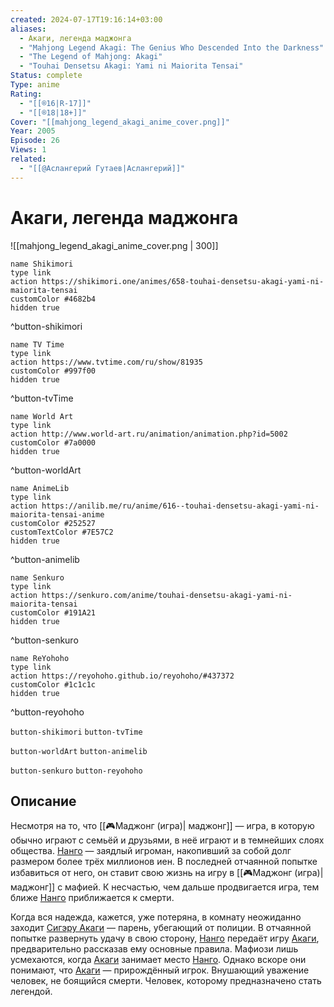 ```yaml
---
created: 2024-07-17T19:16:14+03:00
aliases:
  - Акаги, легенда маджонга
  - "Mahjong Legend Akagi: The Genius Who Descended Into the Darkness"
  - "The Legend of Mahjong: Akagi"
  - "Touhai Densetsu Akagi: Yami ni Maiorita Tensai"
Status: complete
Type: anime
Rating:
  - "[[®️16|R-17]]"
  - "[[®️18|18+]]"
Cover: "[[mahjong_legend_akagi_anime_cover.png]]"
Year: 2005
Episode: 26
Views: 1
related:
  - "[[@Аслангерий Гутаев|Аслангерий]]"
---
```


# Акаги, легенда маджонга

![[mahjong_legend_akagi_anime_cover.png | 300]]

```button
name Shikimori
type link
action https://shikimori.one/animes/658-touhai-densetsu-akagi-yami-ni-maiorita-tensai
customColor #4682b4
hidden true
```
^button-shikimori

```button
name TV Time
type link
action https://www.tvtime.com/ru/show/81935
customColor #997f00
hidden true
```
^button-tvTime

```button
name World Art
type link
action http://www.world-art.ru/animation/animation.php?id=5002
customColor #7a0000
hidden true
```
^button-worldArt

```button
name AnimeLib
type link
action https://anilib.me/ru/anime/616--touhai-densetsu-akagi-yami-ni-maiorita-tensai-anime
customColor #252527
customTextColor #7E57C2
hidden true
```
^button-animelib

```button
name Senkuro
type link
action https://senkuro.com/anime/touhai-densetsu-akagi-yami-ni-maiorita-tensai
customColor #191A21
hidden true
```
^button-senkuro

```button
name ReYohoho
type link
action https://reyohoho.github.io/reyohoho/#437372
customColor #1c1c1c
hidden true
```
^button-reyohoho

`button-shikimori` `button-tvTime`

`button-worldArt` `button-animelib`

`button-senkuro` `button-reyohoho`


## Описание

Несмотря на то, что [[🎮Маджонг (игра)| маджонг]] — игра, в которую обычно играют с семьёй и друзьями, в неё играют и в темнейших слоях общества. [Нанго](https://shikimori.one/characters/13152-nangou) — заядлый игроман, накопивший за собой долг размером более трёх миллионов иен. В последней отчаянной попытке избавиться от него, он ставит свою жизнь на игру в [[🎮Маджонг (игра)| маджонг]] с мафией. К несчастью, чем дальше продвигается игра, тем ближе [Нанго](https://shikimori.one/characters/13152-nangou) приближается к смерти.

Когда вся надежда, кажется, уже потеряна, в комнату неожиданно заходит [Сигэру Акаги](https://shikimori.one/characters/2934-shigeru-akagi) — парень, убегающий от полиции. В отчаянной попытке развернуть удачу в свою сторону, [Нанго](https://shikimori.one/characters/13152-nangou) передаёт игру [Акаги](https://shikimori.one/characters/2934-shigeru-akagi), предварительно рассказав ему основные правила. Мафиози лишь усмехаются, когда [Акаги](https://shikimori.one/characters/2934-shigeru-akagi) занимает место [Нанго](https://shikimori.one/characters/13152-nangou). Однако вскоре они понимают, что [Акаги](https://shikimori.one/characters/2934-shigeru-akagi) — прирождённый игрок. Внушающий уважение человек, не боящийся смерти. Человек, которому предназначено стать легендой.
